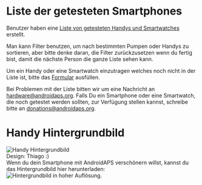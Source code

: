 # Liste der getesteten Smartphones

Benutzer haben eine [Liste von getesteten Handys und Smartwatches](https://docs.google.com/spreadsheets/d/1gZAsN6f0gv6tkgy9EBsYl0BQNhna0RDqA9QGycAqCQc/edit?usp=sharing) erstellt.

Man kann Filter benutzen, um nach bestimmten Pumpen oder Handys zu sortieren, aber bitte denke daran, die Filter zurückzusetzen wenn du fertig bist, damit die nächste Person die ganze Liste sehen kann.

Um ein Handy oder eine Smartwatch einzutragen welches noch nicht in der Liste ist, bitte das [Formular](https://docs.google.com/forms/d/e/1FAIpQLScvmuqLTZ7MizuFBoTyVCZXuDb__jnQawEvMYtnnT9RGY6QUw/viewform) ausfüllen.

Bei Problemen mit der Liste bitten wir um eine Nachricht an hardware@androidaps.org. Falls Du ein Smartphone oder eine Smartwatch, die noch getestet werden sollten, zur Verfügung stellen kannst, schreibe bitte an donations@androidaps.org.

# Handy Hintergrundbild

![Handy Hintergrundbild](../images/bg_phone_thump.jpg) </br> Design: Thiago :) </br> Wenn du dein Smartphone mit AndroidAPS verschönern willst, kannst du das Hintergrundbild hier herunterladen: ![Hintergrundbild in hoher Auflösung.](../images/bg_phone.jpg)